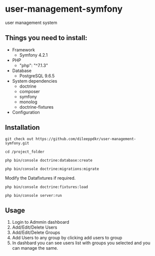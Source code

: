# user-management-symfony
user management system

## Things you need to install:

* Framework
	- Symfony 4.2.1
* PHP
	- "php": "^7.1.3"
* Database
	- PostgreSQL 9.6.5
* System dependencies
	- doctrine
	- composer
	- symfony
	- monolog
	- doctrine-fixtures
* Configuration
	
## Installation

    git check out https://github.com/dileeppdkr/user-management-symfony.git

    cd /project_folder

    php bin/console doctrine:database:create

    php bin/console doctrine:migrations:migrate

Modify the Datafixtures if required.

    php bin/console doctrine:fixtures:load

    php bin/console server:run
## Usage
1. Login to Admmin dashboard 
2. Add/Edit/Delete Users
3. Add/Edit/Delete Groups 
4. Add Users to any group by clicking add users to group
5. In dashbard you can see users list with groups you selected and you can manage the same.
